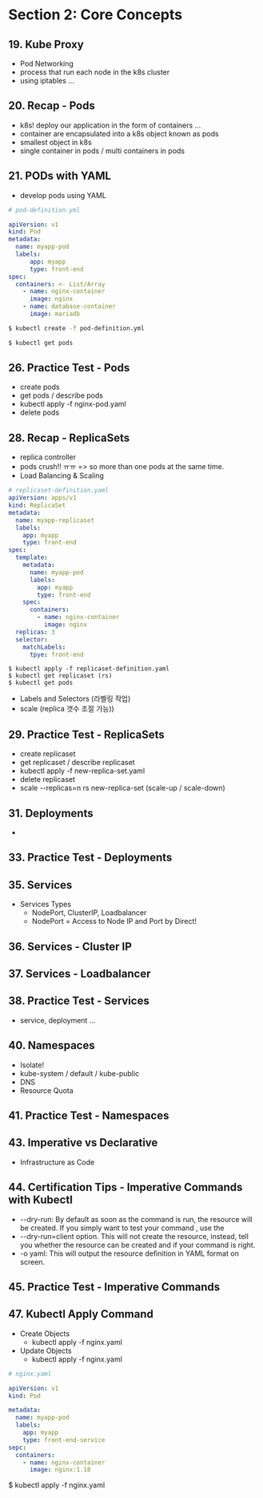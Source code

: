 # Section 2: Core Concepts

## 19. Kube Proxy

- Pod Networking
- process that run each node in the k8s cluster
- using iptables ...

## 20. Recap - Pods

- k8s! deploy our application in the form of containers ...
- container are encapsulated into a k8s object known as pods
- smallest object in k8s
- single container in pods / multi containers in pods

## 21. PODs with YAML

- develop pods using YAML

```yaml
# pod-definition.yml

apiVersion: v1
kind: Pod
metadata:
  name: myapp-pod
  labels:
      app: myapp
      type: front-end
spec:
  containers: <- List/Array
    - name: nginx-container
      image: nginx
    - name: database-container
      image: mariadb

```

```bash
$ kubectl create -f pod-definition.yml

$ kubectl get pods
```

## 26. Practice Test - Pods

- create pods
- get pods / describe pods
- kubectl apply -f nginx-pod.yaml
- delete pods

## 28. Recap - ReplicaSets

- replica controller
- pods crush!! ㅠㅠ => so more than one pods at the same time.
- Load Balancing & Scaling

```yaml
# replicaset-definition.yaml
apiVersion: apps/v1
kind: ReplicaSet
metadata:
  name: myapp-replicaset
  labels:
    app: myapp
    type: front-end
spec:
  template:
    metadata:
      name: myapp-pod
      labels:
        app: myapp
        type: front-end
    spec:
      containers:
        - name: nginx-container
          image: nginx
  replicas: 3
  selector:
    matchLabels:
      tpye: front-end
```

```shell
$ kubectl apply -f replicaset-definition.yaml
$ kubectl get replicaset (rs)
$ kubectl get pods
```

- Labels and Selectors (라벨링 작업)
- scale (replica 갯수 조절 가능))

## 29. Practice Test - ReplicaSets

- create replicaset
- get replicaset / describe replicaset
- kubectl apply -f new-replica-set.yaml
- delete replicaset
- scale --replicas=n rs new-replica-set (scale-up / scale-down)

## 31. Deployments

-

## 33. Practice Test - Deployments

## 35. Services

- Services Types
  - NodePort, ClusterIP, Loadbalancer
  - NodePort = Access to Node IP and Port by Direct!

## 36. Services - Cluster IP

## 37. Services - Loadbalancer

## 38. Practice Test - Services

- service, deployment ...

## 40. Namespaces

- Isolate!
- kube-system / default / kube-public
- DNS
- Resource Quota

## 41. Practice Test - Namespaces

## 43. Imperative vs Declarative

- Infrastructure as Code

## 44. Certification Tips - Imperative Commands with Kubectl

- --dry-run: By default as soon as the command is run, the resource will be created. If you simply want to test your command , use the
- --dry-run=client option. This will not create the resource, instead, tell you whether the resource can be created and if your command is right.
- -o yaml: This will output the resource definition in YAML format on screen.

## 45. Practice Test - Imperative Commands

## 47. Kubectl Apply Command

- Create Objects
  - kubectl apply -f nginx.yaml
- Update Objects
  - kubectl apply -f nginx.yaml

```yaml
# nginx.yaml

apiVersion: v1
kind: Pod

metadata:
  name: myapp-pod
  labels:
    app: myapp
    type: front-end-service
sepc:
  containers:
    - name: nginx-container
      image: nginx:1.18
```

$ kubectl apply -f nginx.yaml

